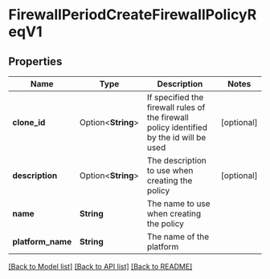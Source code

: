 # FirewallPeriodCreateFirewallPolicyReqV1

## Properties

Name | Type | Description | Notes
------------ | ------------- | ------------- | -------------
**clone_id** | Option<**String**> | If specified the firewall rules of the firewall policy identified by the id will be used | [optional]
**description** | Option<**String**> | The description to use when creating the policy | [optional]
**name** | **String** | The name to use when creating the policy |
**platform_name** | **String** | The name of the platform |

[[Back to Model list]](../README.md#documentation-for-models) [[Back to API list]](../README.md#documentation-for-api-endpoints) [[Back to README]](../README.md)

